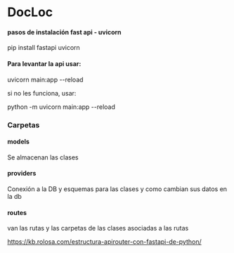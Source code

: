 # DocLoc



#### pasos de instalación fast api - uvicorn

pip install fastapi uvicorn




#### Para levantar la api usar: 
uvicorn main:app --reload


si no les funciona, usar:

python -m uvicorn main:app --reload


### Carpetas

#### models
Se almacenan las clases 

#### providers
Conexión a la DB y esquemas para las clases y como cambian sus datos en la db

#### routes
van las rutas y las carpetas de las clases asociadas a las rutas


https://kb.rolosa.com/estructura-apirouter-con-fastapi-de-python/
